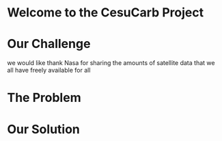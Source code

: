 # Welcome to the CesuCarb Project

# Our Challenge

we would like thank Nasa for sharing the amounts of satellite data that we all have freely available for all 

# The Problem

# Our Solution



